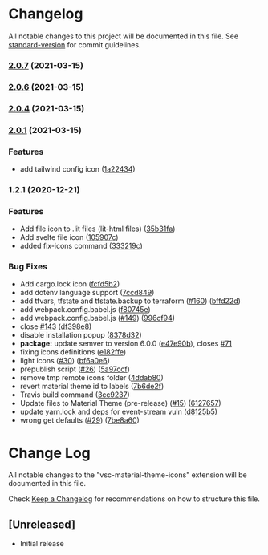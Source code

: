# Changelog

All notable changes to this project will be documented in this file. See [standard-version](https://github.com/conventional-changelog/standard-version) for commit guidelines.

### [2.0.7](https://github.com/material-theme/vsc-material-theme-icons/compare/v2.0.6...v2.0.7) (2021-03-15)

### [2.0.6](https://github.com/material-theme/vsc-material-theme-icons/compare/v2.0.5...v2.0.6) (2021-03-15)

### [2.0.4](https://github.com/material-theme/vsc-material-theme-icons/compare/v2.0.3...v2.0.4) (2021-03-15)

### [2.0.1](https://github.com/material-theme/vsc-material-theme-icons/compare/v1.2.2...v2.0.1) (2021-03-15)


### Features

* add tailwind config icon ([1a22434](https://github.com/material-theme/vsc-material-theme-icons/commit/1a224345522b40096b5507302d34800a01d6c49f))

### 1.2.1 (2020-12-21)


### Features

* Add file icon to .lit files (lit-html files) ([35b31fa](https://github.com/material-theme/vsc-material-theme-icons/commit/35b31fa2fa697391f544fd07c534059fdca084e0))
* Add svelte file icon ([105907c](https://github.com/material-theme/vsc-material-theme-icons/commit/105907cd65d7255509d5e7371abd7351d0e01858))
* added fix-icons command ([333219c](https://github.com/material-theme/vsc-material-theme-icons/commit/333219c640ee077176be657cf50b0b17dfac65da))


### Bug Fixes

* Add cargo.lock icon ([fcfd5b2](https://github.com/material-theme/vsc-material-theme-icons/commit/fcfd5b2136540eea57172c9a73adf64b56b9de50))
* add dotenv language support ([7ccd849](https://github.com/material-theme/vsc-material-theme-icons/commit/7ccd8496827e6ee54486741bce29b3fa2c6fae57))
* add tfvars, tfstate and tfstate.backup to terraform ([#160](https://github.com/material-theme/vsc-material-theme-icons/issues/160)) ([bffd22d](https://github.com/material-theme/vsc-material-theme-icons/commit/bffd22d5a378257d5c8a187f29d271b4d78ecb7f))
* add webpack.config.babel.js ([f80745e](https://github.com/material-theme/vsc-material-theme-icons/commit/f80745ead2665c5cd0552699e3914c8ea61d38cc))
* add webpack.config.babel.js ([#149](https://github.com/material-theme/vsc-material-theme-icons/issues/149)) ([996cf94](https://github.com/material-theme/vsc-material-theme-icons/commit/996cf94dccdec54ea0c238e5dceb8f4c866949ac))
* close [#143](https://github.com/material-theme/vsc-material-theme-icons/issues/143) ([df398e8](https://github.com/material-theme/vsc-material-theme-icons/commit/df398e89b803fe25a1eec5dbf130c1441136d54f))
* disable installation popup ([8378d32](https://github.com/material-theme/vsc-material-theme-icons/commit/8378d32ab4c0e1a6be4e2caf8bb9ef0a0d7b857e))
* **package:** update semver to version 6.0.0 ([e47e90b](https://github.com/material-theme/vsc-material-theme-icons/commit/e47e90bb6afe948ed9331fe0f87042a1a384e477)), closes [#71](https://github.com/material-theme/vsc-material-theme-icons/issues/71)
* fixing icons definitions ([e182ffe](https://github.com/material-theme/vsc-material-theme-icons/commit/e182ffe4f2dad29bd5f68966d4fd35f041f1d6be))
* light icons ([#30](https://github.com/material-theme/vsc-material-theme-icons/issues/30)) ([bf6a0e6](https://github.com/material-theme/vsc-material-theme-icons/commit/bf6a0e6a8198b7a8ecdb579dfa32dc49ac0f1abc))
* prepublish script ([#26](https://github.com/material-theme/vsc-material-theme-icons/issues/26)) ([5a97ccf](https://github.com/material-theme/vsc-material-theme-icons/commit/5a97ccf5a75ff9a7ebf3e1c5da32676ec0264fd4))
* remove tmp remote icons folder ([4ddab80](https://github.com/material-theme/vsc-material-theme-icons/commit/4ddab8003983f2bfe7629463735ae6adcb42fe48))
* revert material theme id to labels ([7b6de2f](https://github.com/material-theme/vsc-material-theme-icons/commit/7b6de2fa916dffde0194463b039dd6590b1f5078))
* Travis build command ([3cc9237](https://github.com/material-theme/vsc-material-theme-icons/commit/3cc92375d52a8b153a05dd79c2f851aaa6dbcbd7))
* Update files to Material Theme (pre-release) ([#15](https://github.com/material-theme/vsc-material-theme-icons/issues/15)) ([6127657](https://github.com/material-theme/vsc-material-theme-icons/commit/61276571bbbe36e99c33164b7619d964a20e242e))
* update yarn.lock and deps for event-stream vuln ([d8125b5](https://github.com/material-theme/vsc-material-theme-icons/commit/d8125b51980fc8675db67ce6e227b2a2dbdccf87))
* wrong get defaults ([#29](https://github.com/material-theme/vsc-material-theme-icons/issues/29)) ([7be8a60](https://github.com/material-theme/vsc-material-theme-icons/commit/7be8a60d0507cf80be77308232dcacc39037978d))

# Change Log
All notable changes to the "vsc-material-theme-icons" extension will be documented in this file.

Check [Keep a Changelog](http://keepachangelog.com/) for recommendations on how to structure this file.

## [Unreleased]
- Initial release